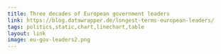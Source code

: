 ```yaml
---
title: Three decades of European government leaders
link: https://blog.datawrapper.de/longest-terms-european-leaders/
tags: politics,static,chart,linechart,table
layout: link
image: eu-gov-leaders2.png
---
```

